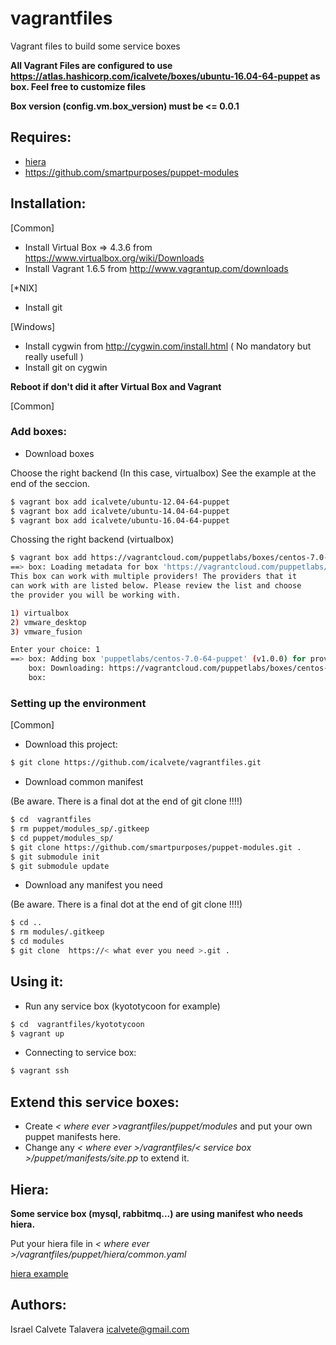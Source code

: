 # vagrantfiles

Vagrant files to build some service boxes

**All Vagrant Files are configured to use https://atlas.hashicorp.com/icalvete/boxes/ubuntu-16.04-64-puppet as box. Feel free to customize files**

**Box version (config.vm.box_version) must be <= 0.0.1**

## Requires:

* [hiera](http://docs.puppetlabs.com/hiera/1/index.html)
* https://github.com/smartpurposes/puppet-modules

## Installation:

[Common]

* Install Virtual Box => 4.3.6 from https://www.virtualbox.org/wiki/Downloads
* Install Vagrant 1.6.5 from http://www.vagrantup.com/downloads

[\*NIX]

* Install git

[Windows]

* Install cygwin from http://cygwin.com/install.html ( No mandatory  but really usefull )
* Install git on cygwin

**Reboot if don't did it after Virtual Box and Vagrant**

[Common]

### Add boxes:
* Download boxes

Choose the right backend (In this case, virtualbox)
See the example at the end of the seccion.

```bash
$ vagrant box add icalvete/ubuntu-12.04-64-puppet
$ vagrant box add icalvete/ubuntu-14.04-64-puppet 
$ vagrant box add icalvete/ubuntu-16.04-64-puppet 
```

Chossing the right backend (virtualbox)

```bash
$ vagrant box add https://vagrantcloud.com/puppetlabs/boxes/centos-7.0-64-puppet
==> box: Loading metadata for box 'https://vagrantcloud.com/puppetlabs/boxes/centos-7.0-64-puppet'
This box can work with multiple providers! The providers that it
can work with are listed below. Please review the list and choose
the provider you will be working with.

1) virtualbox
2) vmware_desktop
3) vmware_fusion

Enter your choice: 1
==> box: Adding box 'puppetlabs/centos-7.0-64-puppet' (v1.0.0) for provider: virtualbox
    box: Downloading: https://vagrantcloud.com/puppetlabs/boxes/centos-7.0-64-puppet/versions/1.0.0/providers/virtualbox.box
    box:
```

### Setting up the environment

[Common]

* Download this project:

```bash
$ git clone https://github.com/icalvete/vagrantfiles.git 
```


* Download common manifest

(Be aware. There is a final dot at the end of git clone !!!!)

```bash
$ cd  vagrantfiles
$ rm puppet/modules_sp/.gitkeep
$ cd puppet/modules_sp/
$ git clone https://github.com/smartpurposes/puppet-modules.git .
$ git submodule init
$ git submodule update
```

* Download any manifest you need

(Be aware. There is a final dot at the end of git clone !!!!)

```bash
$ cd ..
$ rm modules/.gitkeep
$ cd modules
$ git clone  https://< what ever you need >.git .
```

## Using it:

* Run any service box  (kyototycoon for example)


```bash
$ cd  vagrantfiles/kyototycoon
$ vagrant up
```

* Connecting to service box:

```bash
$ vagrant ssh
```

## Extend this service boxes:

* Create _< where ever >vagrantfiles/puppet/modules_ and put your own puppet manifests here.
* Change any _< where ever >/vagrantfiles/< service box >/puppet/manifests/site.pp_ to extend it.


## Hiera:

**Some service box (mysql, rabbitmq...) are using manifest who needs hiera.**

Put your hiera file in _< where ever >/vagrantfiles/puppet/hiera/common.yaml_

[hiera example](https://github.com/icalvete/vagrantfiles/blob/master/puppet/hiera/common.yaml)


## Authors:

Israel Calvete Talavera <icalvete@gmail.com>

